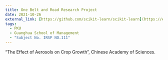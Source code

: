 ```yaml
---
title: One Belt and Road Research Project
date: 2021-10-26
external_link: [https://github.com/scikit-learn/scikit-learn](https://en.gsm.pku.edu.cn/faculty/zwg/
tags:
  - PKU
  - Guanghua School of Management
  - "Subject No. IRSP NO.111"
---
```


“The Effect of Aerosols on Crop Growth”, Chinese Academy of Sciences.

<!--more-->
